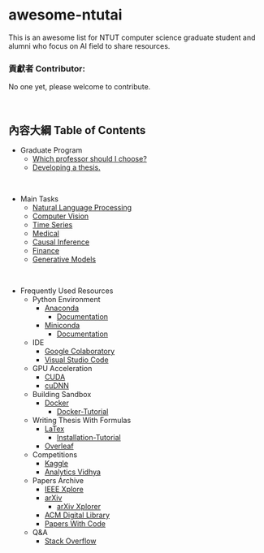 # awesome-ntutai
This is an awesome list for NTUT computer science graduate student and alumni who focus on AI field to share resources.

### 貢獻者 Contributor:
No one yet, please welcome to contribute.

<br>

## 內容大綱 Table of Contents

+ Graduate Program
  - [Which professor should I choose?](https://github.com/Ellomorce/awesome-ntutai/blob/main/Teacher_Finding/Teacher_Finding.md)
  - [Developing a thesis.](https://github.com/Ellomorce/awesome-ntutai/blob/main/Thesis_Writting/Thesis_Writting.md)
<br>

+ Main Tasks
  - [Natural Language Processing](https://github.com/Ellomorce/awesome-ntutai/blob/main/NLP/NLP.md)
  - [Computer Vision](https://github.com/Ellomorce/awesome-ntutai/blob/main/Computer_Vision/Computer_Vision.md)
  - [Time Series](https://github.com/Ellomorce/awesome-ntutai/blob/main/Time_Series/Time_Series.md)
  - [Medical](https://github.com/Ellomorce/awesome-ntutai/blob/main/Medical/Medical.md)
  - [Causal Inference](https://github.com/Ellomorce/awesome-ntutai/blob/main/Causal_Inference/Causal_Inference.md)
  - [Finance](https://github.com/Ellomorce/awesome-ntutai/blob/main/Finance/Finance.md)
  - [Generative Models](https://github.com/Ellomorce/awesome-ntutai/blob/main/Generative_models/Generative_models.md)
<br>

+ Frequently Used Resources
  + Python Environment
    - [Anaconda](https://repo.anaconda.com/archive/)
      - [Documentation](https://docs.anaconda.com/)
    - [Miniconda](https://repo.anaconda.com/miniconda/)
      - [Documentation](https://docs.conda.io/en/latest/miniconda.html)
  + IDE
    - [Google Colaboratory](https://colab.research.google.com/)
    - [Visual Studio Code](https://code.visualstudio.com/download)
  + GPU Acceleration
    - [CUDA](https://developer.nvidia.com/cuda-toolkit-archive)
    - [cuDNN](https://developer.nvidia.com/rdp/cudnn-archive)
  + Building Sandbox
    - [Docker](https://www.docker.com/products/docker-desktop/)
      - [Docker-Tutorial](https://github.com/twtrubiks/docker-tutorial)
  + Writing Thesis With Formulas
    - [LaTex](https://miktex.org/download)
      - [Installation-Tutorial](https://rpubs.com/Kuaz/latex-in-windows)
    - [Overleaf](https://www.overleaf.com/)
  + Competitions
    - [Kaggle](https://www.kaggle.com/)
    - [Analytics Vidhya](https://www.analyticsvidhya.com/)
  + Papers Archive
    - [IEEE Xplore](https://ieeexplore.ieee.org/)
    - [arXiv](https://arxiv.org/)
      - [arXiv Xplorer](https://arxivxplorer.com/)
    - [ACM Digital Library](https://dl.acm.org/)
    - [Papers With Code](https://paperswithcode.com/)
  + Q&A
    - [Stack Overflow](https://stackoverflow.com/)
